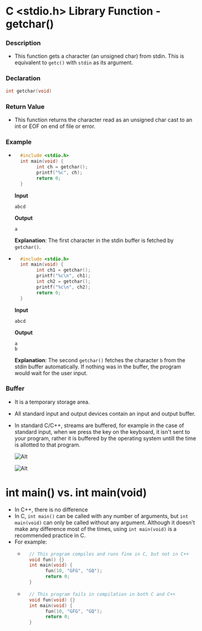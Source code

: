 ﻿# C <stdio.h> Library Function - getchar()
### Description
- This function gets a character (an unsigned char) from stdin. This is equivalent to `getc()` with `stdin` as its argument.

### Declaration
```c
int getchar(void)
```

### Return Value
- This function returns the character read as an unsigned char cast to an int or EOF on end of file or error.

### Example
- ```c
	#include <stdio.h>
	int main(void) {
		  int ch = getchar();
		  printf("%c", ch);
		  return 0;
	}
	```
	**Input**
	
	`abcd`
	
	**Output**
	
	`a`
	
	**Explanation**: The first character in the stdin buffer is fetched by `getchar()`.

- ```c
	#include <stdio.h>
	int main(void) {
		  int ch1 = getchar();
		  printf("%c\n", ch1);
		  int ch2 = getchar();
		  printf("%c\n", ch2);
		  return 0;
	}
	```
	**Input**
	
	`abcd`
	
	**Output**
	
	```
	a
	b
	```
	
	**Explanation**: The second `getchar()` fetches the character `b` from the stdin buffer automatically. If nothing was in the buffer, the program would wait for the user input.

### Buffer
- It is a temporary storage area.
- All standard input and output devices contain an input and output buffer.
- In standard C/C++, streams are buffered, for example in the case of standard input, when we press the key on the keyboard, it isn't sent to your program, rather it is buffered by the operating system untill the time is allotted to that program.

	![Alt](https://flylib.com/books/4/330/1/html/2/files/08fig01.jpg)

	![Alt](https://1.bp.blogspot.com/-xTzYa3qgRFQ/XbFVJRd9bhI/AAAAAAAACWk/3ooPQ2iCz-ksLUA1-SPtXhzHjCjZeI4dgCLcBGAsYHQ/s640/concept%257Eof%257Estream.jpg)
	

# int main() vs. int main(void)
- In C++, there is no difference
- In C, `int main()` can be called with any number of arguments, but `int main(void)` can only be called without any argument. Although it doesn't make any difference most of the times, using `int main(void)` is a recommended practice in C.
- For example:
	- ```c
		// This program compiles and runs fine in C, but not in C++
		void fun() {}
		int main(void) {
			  fun(10, "GFG", "GQ");
			  return 0;
		}
		```
	- ```c
		// This program fails in compilation in both C and C++
		void fun(void) {}
		int main(void) {
			  fun(10, "GFG", "GQ");
			  return 0;
		}
		```
	
